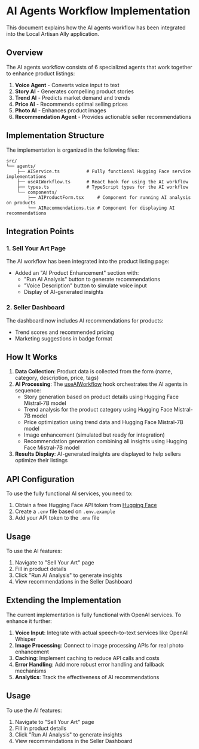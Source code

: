 # AI Agents Workflow Implementation

This document explains how the AI agents workflow has been integrated into the Local Artisan Ally application.

## Overview

The AI agents workflow consists of 6 specialized agents that work together to enhance product listings:

1. **Voice Agent** - Converts voice input to text
2. **Story AI** - Generates compelling product stories
3. **Trend AI** - Predicts market demand and trends
4. **Price AI** - Recommends optimal selling prices
5. **Photo AI** - Enhances product images
6. **Recommendation Agent** - Provides actionable seller recommendations

## Implementation Structure

The implementation is organized in the following files:

```
src/
└── agents/
    ├── AIService.ts          # Fully functional Hugging Face service implementations
    ├── useAIWorkflow.ts      # React hook for using the AI workflow
    ├── types.ts              # TypeScript types for the AI workflow
    └── components/
        ├── AIProductForm.tsx     # Component for running AI analysis on products
        └── AIRecommendations.tsx # Component for displaying AI recommendations
```

## Integration Points

### 1. Sell Your Art Page

The AI workflow has been integrated into the product listing page:

- Added an "AI Product Enhancement" section with:
  - "Run AI Analysis" button to generate recommendations
  - "Voice Description" button to simulate voice input
  - Display of AI-generated insights

### 2. Seller Dashboard

The dashboard now includes AI recommendations for products:

- Trend scores and recommended pricing
- Marketing suggestions in badge format

## How It Works

1. **Data Collection**: Product data is collected from the form (name, category, description, price, tags)
2. **AI Processing**: The [useAIWorkflow](file:///Users/vishalvb/GEN%20AI%20HACK/local-artisan-ally/src/agents/useAIWorkflow.ts#L7-L77) hook orchestrates the AI agents in sequence:
   - Story generation based on product details using Hugging Face Mistral-7B model
   - Trend analysis for the product category using Hugging Face Mistral-7B model
   - Price optimization using trend data and Hugging Face Mistral-7B model
   - Image enhancement (simulated but ready for integration)
   - Recommendation generation combining all insights using Hugging Face Mistral-7B model
3. **Results Display**: AI-generated insights are displayed to help sellers optimize their listings

## API Configuration

To use the fully functional AI services, you need to:

1. Obtain a free Hugging Face API token from [Hugging Face](https://huggingface.co/settings/tokens)
2. Create a `.env` file based on `.env.example`
3. Add your API token to the `.env` file

## Usage

To use the AI features:

1. Navigate to "Sell Your Art" page
2. Fill in product details
3. Click "Run AI Analysis" to generate insights
4. View recommendations in the Seller Dashboard

## Extending the Implementation

The current implementation is fully functional with OpenAI services. To enhance it further:

1. **Voice Input**: Integrate with actual speech-to-text services like OpenAI Whisper
2. **Image Processing**: Connect to image processing APIs for real photo enhancement
3. **Caching**: Implement caching to reduce API calls and costs
4. **Error Handling**: Add more robust error handling and fallback mechanisms
5. **Analytics**: Track the effectiveness of AI recommendations

## Usage

To use the AI features:

1. Navigate to "Sell Your Art" page
2. Fill in product details
3. Click "Run AI Analysis" to generate insights
4. View recommendations in the Seller Dashboard